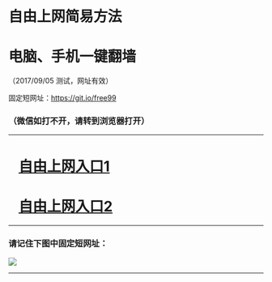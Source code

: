﻿# 自由上网简易方法

# 电脑、手机一键翻墙

（2017/09/05 测试，网址有效）

固定短网址：https://git.io/free99

### （微信如打不开，请转到浏览器打开）


***





# &nbsp;&nbsp; <a href="http://ft620721457.fwq-tz1001.xyz/fwqtz01.html?t=090500124706 " target="_blank">自由上网入口1</a>
# &nbsp;&nbsp; <a href="http://ft728212303.fwq-tz1002.xyz/fwqtz02.html?t=090500116177 " target="_blank">自由上网入口2</a>
***

### 请记住下图中固定短网址：

<img src="https://s3-us-west-2.amazonaws.com/fwq-1001/yjfq-20170905okok.png" /> 


***

